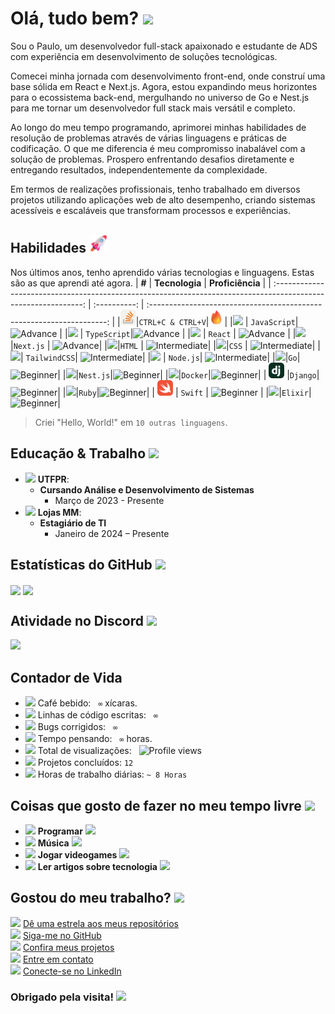 # Olá, tudo bem? <img src="https://raw.githubusercontent.com/Tarikul-Islam-Anik/Animated-Fluent-Emojis/master/Emojis/Hand%20gestures/Waving%20Hand.png" width="29px">

Sou o Paulo, um desenvolvedor full-stack apaixonado e estudante de ADS com experiência em desenvolvimento de soluções tecnológicas.

Comecei minha jornada com desenvolvimento front-end, onde construí uma base sólida em React e Next.js. Agora, estou expandindo meus horizontes para o ecossistema back-end, mergulhando no universo de Go e Nest.js para me tornar um desenvolvedor full stack mais versátil e completo.

Ao longo do meu tempo programando, aprimorei minhas habilidades de resolução de problemas através de várias linguagens e práticas de codificação. O que me diferencia é meu compromisso inabalável com a solução de problemas. Prospero enfrentando desafios diretamente e entregando resultados, independentemente da complexidade.

Em termos de realizações profissionais, tenho trabalhado em diversos projetos utilizando aplicações web de alto desempenho, criando sistemas acessíveis e escaláveis que transformam processos e experiências.

## Habilidades <img src="https://github.com/Tarikul-Islam-Anik/tarikul-islam-anik/blob/main/assets/images/Rocket.png?raw=true" width="30">

Nos últimos anos, tenho aprendido várias tecnologias e linguagens. Estas são as que aprendi até agora.
| **#** | **Tecnologia** | **Proficiência** |
| :------------------------------------------------------------------------------------------------------------: | :----------: | :-------------------------------------------------------------------: |
|<img src="https://github.com/Tarikul-Islam-Anik/tarikul-islam-anik/raw/main/assets/icons/StackOverflow.svg" width="25">|`CTRL+C & CTRL+V`|<img src="https://github.com/Tarikul-Islam-Anik/tarikul-islam-anik/raw/main/assets/images/Fire.png" alt="Mastery" width="25">|
|<a href="https://www.javascript.com/"><img src="https://skillicons.dev/icons?i=js" width="25"></a> | `JavaScript`|<img src="https://raw.githubusercontent.com/Tarikul-Islam-Anik/Animated-Fluent-Emojis/master/Emojis/People%20with%20activities/Man%20Lifting%20Weights%20Light%20Skin%20Tone.png" alt="Advance" width="25"> |
|<a href="https://www.typescriptlang.org/"><img src="https://skillicons.dev/icons?i=ts" width="25"></a> | `TypeScript`|<img src="https://raw.githubusercontent.com/Tarikul-Islam-Anik/Animated-Fluent-Emojis/master/Emojis/People%20with%20activities/Man%20Lifting%20Weights%20Light%20Skin%20Tone.png" alt="Advance" width="25"> |
|<a href="https://reactjs.org/"><img src="https://skillicons.dev/icons?i=react" width="25"></a> | `React` | <img src="https://raw.githubusercontent.com/Tarikul-Islam-Anik/Animated-Fluent-Emojis/master/Emojis/People%20with%20activities/Man%20Lifting%20Weights%20Light%20Skin%20Tone.png" alt="Advance" width="25"> |
|<a href="https://nextjs.org/"><img src="https://skillicons.dev/icons?i=nextjs" width="25"></a>|`Next.js` | <img src="https://raw.githubusercontent.com/Tarikul-Islam-Anik/Animated-Fluent-Emojis/master/Emojis/People%20with%20activities/Man%20Lifting%20Weights%20Light%20Skin%20Tone.png" alt="Advance" width="25">|
|<a href="https://developer.mozilla.org/en-US/docs/Web/HTML"><img src="https://skillicons.dev/icons?i=html" width="25"></a>|`HTML` | <img src="https://raw.githubusercontent.com/Tarikul-Islam-Anik/Animated-Fluent-Emojis/master/Emojis/Smilies/Nerd%20Face.png" alt="Intermediate" width="25">|
|<a href="https://developer.mozilla.org/en-US/docs/Web/CSS"><img src="https://skillicons.dev/icons?i=css" width="25"></a>|`CSS` | <img src="https://raw.githubusercontent.com/Tarikul-Islam-Anik/Animated-Fluent-Emojis/master/Emojis/Smilies/Nerd%20Face.png" alt="Intermediate" width="25">|
|<a href="https://tailwindcss.com/"><img src="https://skillicons.dev/icons?i=tailwind" width="25"></a>| `TailwindCSS`| <img src="https://raw.githubusercontent.com/Tarikul-Islam-Anik/Animated-Fluent-Emojis/master/Emojis/Smilies/Nerd%20Face.png" alt="Intermediate" width="25">|
|<a href="https://nodejs.org/"><img src="https://skillicons.dev/icons?i=nodejs" width="25"></a> | `Node.js`| <img src="https://raw.githubusercontent.com/Tarikul-Islam-Anik/Animated-Fluent-Emojis/master/Emojis/Smilies/Nerd%20Face.png" alt="Intermediate" width="25">|
|<a href="https://go.dev/"><img src="https://skillicons.dev/icons?i=go" width="25"></a>|`Go`|<img src="https://raw.githubusercontent.com/Tarikul-Islam-Anik/Animated-Fluent-Emojis/master/Emojis/Smilies/Thinking%20Face.png" alt="Beginner" width="25">|
|<a href="https://nestjs.com/"><img src="https://skillicons.dev/icons?i=nestjs" width="25"></a>|`Nest.js`|<img src="https://raw.githubusercontent.com/Tarikul-Islam-Anik/Animated-Fluent-Emojis/master/Emojis/Smilies/Thinking%20Face.png" alt="Beginner" width="25">|
|<a href="https://www.docker.com/"><img src="https://skillicons.dev/icons?i=docker" width="25"></a>|`Docker`|<img src="https://raw.githubusercontent.com/Tarikul-Islam-Anik/Animated-Fluent-Emojis/master/Emojis/Smilies/Thinking%20Face.png" alt="Beginner" width="25">|
|  <img src="https://github.com/Tarikul-Islam-Anik/tarikul-islam-anik/raw/main/assets/icons/Django.svg" width="25"> |`Django`|<img src="https://raw.githubusercontent.com/Tarikul-Islam-Anik/Animated-Fluent-Emojis/master/Emojis/Smilies/Confused%20Face.png" alt="Beginner" width="25">|
|<a href="https://www.ruby-lang.org/"><img src="https://skillicons.dev/icons?i=ruby" width="25"></a>|`Ruby`|<img src="https://raw.githubusercontent.com/Tarikul-Islam-Anik/Animated-Fluent-Emojis/master/Emojis/Smilies/Confused%20Face.png" alt="Beginner" width="25">|
| <img src="https://github.com/Tarikul-Islam-Anik/tarikul-islam-anik/raw/main/assets/icons/Swift.svg" width="25"> | `Swift` | <img src="https://raw.githubusercontent.com/Tarikul-Islam-Anik/Animated-Fluent-Emojis/master/Emojis/Smilies/Confused%20Face.png" alt="Beginner" width="25"> |
|<a href="https://elixir-lang.org/"><img src="https://skillicons.dev/icons?i=elixir" width="25"></a>|`Elixir`|<img src="https://raw.githubusercontent.com/Tarikul-Islam-Anik/Animated-Fluent-Emojis/master/Emojis/Smilies/Confused%20Face.png" alt="Beginner" width="25">|


> Criei "Hello, World!" em `10 outras linguagens`.

## Educação & Trabalho <img src="https://raw.githubusercontent.com/Tarikul-Islam-Anik/Animated-Fluent-Emojis/master/Emojis/Travel%20and%20places/Comet.png" width="30">

- <img src="https://encrypted-tbn0.gstatic.com/images?q=tbn:ANd9GcQNK8__VXgJviT2Xi_aPnHjxoSjQmtEraSI4g&s" width="25"> **UTFPR**:
  - **Cursando Análise e Desenvolvimento de Sistemas**
    - Março de 2023 - Presente
- <img src="https://encrypted-tbn0.gstatic.com/images?q=tbn:ANd9GcQP5Jj7kaGKmPw90tv2pKxaogPOUlOLkzwRuw&s" width="25"> **Lojas MM**:
  - **Estagiário de TI**
    - Janeiro de 2024 – Presente

## Estatísticas do GitHub <img src="https://raw.githubusercontent.com/Tarikul-Islam-Anik/Animated-Fluent-Emojis/master/Emojis/Objects/Bar%20Chart.png" width="30">

<nobr><img align="center" src="https://github-readme-stats.vercel.app/api?username=Paulo-Borszcz&show_icons=true&line_height=27&count_private=true&title_color=43ffaf&text_color=e5f7ef&icon_color=43ffaf&bg_color=262a33&hide_border=true" />
<img align="center" src="https://github-readme-stats.vercel.app/api/top-langs/?username=Paulo-Borszcz&title_color=43ffaf&text_color=e5f7ef&icon_color=526777&hide_border=true&bg_color=262a33&langs_count=3" />
</nobr>

## Atividade no Discord <img src="https://raw.githubusercontent.com/Tarikul-Islam-Anik/Animated-Fluent-Emojis/master/Emojis/Travel%20and%20places/Cyclone.png" width="30">

<a href="https://discord.com/users/1019679371826561125"><img src="https://lanyard.cnrad.dev/api/1019679371826561125?idleMessage=Por%20enquanto%2C%20esse%20usu%C3%A1rio%20est%C3%A1%20descansando%20%F0%9F%98%B4%20" /></a>

## Contador de Vida

- <img src="https://raw.githubusercontent.com/Tarikul-Islam-Anik/Animated-Fluent-Emojis/master/Emojis/Food/Hot%20Beverage.png" width="25"> Café bebido: &nbsp; <code>∞</code> xícaras.
- <img src="https://raw.githubusercontent.com/Tarikul-Islam-Anik/Animated-Fluent-Emojis/master/Emojis/Objects/Scroll.png" width="25"> Linhas de código escritas: &nbsp; <code>∞</code>
- <img src="https://raw.githubusercontent.com/Tarikul-Islam-Anik/Animated-Fluent-Emojis/master/Emojis/Animals/Lady%20Beetle.png" width="25"> Bugs corrigidos: &nbsp; <code>∞</code>
- <img src="https://raw.githubusercontent.com/Tarikul-Islam-Anik/Animated-Fluent-Emojis/master/Emojis/People/Brain.png" width="25"> Tempo pensando: &nbsp; <code>∞</code> horas.
- <img src="https://raw.githubusercontent.com/Tarikul-Islam-Anik/Animated-Fluent-Emojis/master/Emojis/Objects/Eyes.png" width="25"> Total de visualizações: &nbsp; <img src="https://komarev.com/ghpvc/?username=Paulo-Borszcz&style=flat-square&color=ffffff&label=Views" alt="Profile views"/>
- <img src="https://raw.githubusercontent.com/Tarikul-Islam-Anik/Animated-Fluent-Emojis/master/Emojis/Objects/Robot.png" width="25"> Projetos concluídos: `12`
- <img src="https://raw.githubusercontent.com/Tarikul-Islam-Anik/Animated-Fluent-Emojis/master/Emojis/Objects/Hourglass%20Done.png" width="25"> Horas de trabalho diárias: `~ 8 Horas`

## Coisas que gosto de fazer no meu tempo livre <img src="https://raw.githubusercontent.com/Tarikul-Islam-Anik/Animated-Fluent-Emojis/master/Emojis/Animals/T-Rex.png" width="30">

- <img src="https://raw.githubusercontent.com/Tarikul-Islam-Anik/Animated-Fluent-Emojis/master/Emojis/Objects/Check%20Mark%20Button.png" width="15"> **Programar** <img src="https://raw.githubusercontent.com/Tarikul-Islam-Anik/Animated-Fluent-Emojis/master/Emojis/People/Man%20Technologist.png" width="25">
- <img src="https://raw.githubusercontent.com/Tarikul-Islam-Anik/Animated-Fluent-Emojis/master/Emojis/Objects/Check%20Mark%20Button.png" width="15"> **Música** <img src="https://raw.githubusercontent.com/Tarikul-Islam-Anik/Animated-Fluent-Emojis/master/Emojis/Objects/Musical%20Notes.png" width="25">
- <img src="https://raw.githubusercontent.com/Tarikul-Islam-Anik/Animated-Fluent-Emojis/master/Emojis/Objects/Check%20Mark%20Button.png" width="15"> **Jogar videogames** <img src="https://raw.githubusercontent.com/Tarikul-Islam-Anik/Animated-Fluent-Emojis/master/Emojis/Objects/Video%20Game.png" width="25">
- <img src="https://raw.githubusercontent.com/Tarikul-Islam-Anik/Animated-Fluent-Emojis/master/Emojis/Objects/Check%20Mark%20Button.png" width="15"> **Ler artigos sobre tecnologia** <img src="https://raw.githubusercontent.com/Tarikul-Islam-Anik/Animated-Fluent-Emojis/master/Emojis/Objects/Books.png" width="25">

## Gostou do meu trabalho? <img src="https://raw.githubusercontent.com/Tarikul-Islam-Anik/Animated-Fluent-Emojis/master/Emojis/Smilies/Heart%20on%20Fire.png" width="30">

<img src="https://raw.githubusercontent.com/Tarikul-Islam-Anik/Animated-Fluent-Emojis/master/Emojis/Objects/Star.png" width="25"/>&nbsp;[Dê uma estrela aos meus repositórios](https://github.com/Paulo-Borszcz?tab=repositories) <br/>
<img src="https://raw.githubusercontent.com/Tarikul-Islam-Anik/Animated-Fluent-Emojis/master/Emojis/Hand%20gestures/Folded%20Hands.png" width="25"/>&nbsp;[Siga-me no GitHub](https://github.com/Paulo-Borszcz)<br/>
<img src="https://raw.githubusercontent.com/Tarikul-Islam-Anik/Animated-Fluent-Emojis/master/Emojis/Objects/Laptop.png" width="25"/>&nbsp;[Confira meus projetos](https://github.com/Paulo-Borszcz?tab=repositories)<br/>
<img src="https://raw.githubusercontent.com/Tarikul-Islam-Anik/Animated-Fluent-Emojis/master/Emojis/Objects/E-Mail.png" width="25"/>&nbsp;[Entre em contato](mailto:paulofelipeborszcz2004@gmail.com)<br/>
<img src="https://raw.githubusercontent.com/Tarikul-Islam-Anik/Animated-Fluent-Emojis/master/Emojis/Objects/Link.png" width="25"> [Conecte-se no LinkedIn](https://www.linkedin.com/in/paulo-felipe-borszcz-013942236/)

### Obrigado pela visita!&nbsp;<img src="https://raw.githubusercontent.com/Tarikul-Islam-Anik/Animated-Fluent-Emojis/master/Emojis/Smilies/Partying%20Face.png" width="25">
